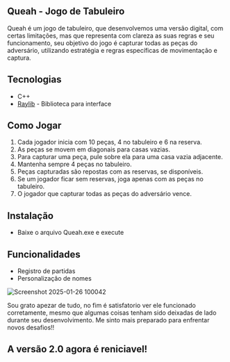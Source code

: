 ## Queah - Jogo de Tabuleiro

Queah é um jogo de tabuleiro, que desenvolvemos uma versão digital, com certas limitações, mas que representa com clareza as suas regras e seu funcionamento, seu objetivo do jogo é capturar todas as peças do adversário, utilizando estratégia e regras específicas de movimentação e captura.

## Tecnologias

* C++
* [Raylib](https://www.raylib.com/) - Biblioteca para interface

## Como Jogar

1. Cada jogador inicia com 10 peças, 4 no tabuleiro e 6 na reserva.
2. As peças se movem em diagonais para casas vazias.
3. Para capturar uma peça, pule sobre ela para uma casa vazia adjacente.
4. Mantenha sempre 4 peças no tabuleiro.
5. Peças capturadas são repostas com as reservas, se disponíveis.
6. Se um jogador ficar sem reservas, joga apenas com as peças no tabuleiro.
7. O jogador que capturar todas as peças do adversário vence.

## Instalação

* Baixe o arquivo Queah.exe e execute

## Funcionalidades

* Registro de partidas
* Personalização de nomes
  
![Screenshot 2025-01-26 100042](https://github.com/user-attachments/assets/a43560ab-230f-4dcd-8d37-63e4c1221bcd)

  Sou grato apezar de tudo, no fim é satisfatorio ver ele funcionado corretamente, mesmo que algumas coisas tenham sido deixadas de lado durante seu desenvolvimento. Me sinto mais preparado para enfrentar novos desafios!!

  ## A versão 2.0 agora é reniciavel!
  


